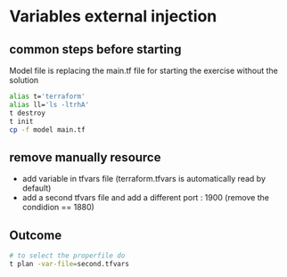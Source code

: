 # Variables external injection

## common steps before starting

Model file is replacing the main.tf file for starting the exercise without the solution

```bash
alias t='terraform'
alias ll='ls -ltrhA'
t destroy
t init
cp -f model main.tf
````

## remove manually resource
- add variable in tfvars file (terraform.tfvars is automatically read by default)
- add a second tfvars file and add a different port : 1900 (remove the condidion == 1880)

## Outcome
```bash
# to select the properfile do 
t plan -var-file=second.tfvars

````